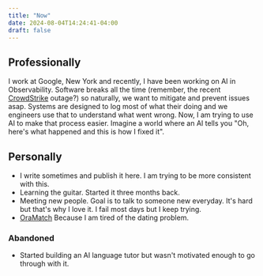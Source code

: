 ```yaml
---
title: "Now"
date: 2024-08-04T14:24:41-04:00
draft: false
---
```


## Professionally

I work at Google, New York and recently, I have been working on AI in Observability. Software breaks all the time (remember, the recent [CrowdStrike](https://en.wikipedia.org/wiki/2024_CrowdStrike_incident) outage?) so naturally, we want to mitigate and prevent issues asap. Systems are designed to log most of what their doing and we engineers use that to understand what went wrong. Now, I am trying to use AI to make that process easier. Imagine a world where an AI tells you "Oh, here's what happened and this is how I fixed it". 

## Personally

* I write sometimes and publish it here. I am trying to be more consistent with this.
* Learning the guitar. Started it three months back.
* Meeting new people. Goal is to talk to someone new everyday. It's hard but that's why I love it. I fail most days but I keep trying.
* [OraMatch](https://oramatch.xyz) Because I am tired of the dating problem.

### Abandoned
* Started building an AI language tutor but wasn't motivated enough to go through with it.